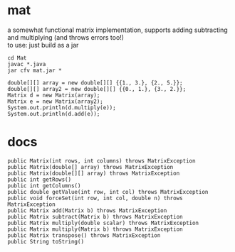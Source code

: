 
# mat

a somewhat functional matrix implementation, supports adding subtracting and multiplying (and throws errors too!)\
to use: just build as a jar
```
cd Mat
javac *.java
jar cfv mat.jar *
```
```
double[][] array = new double[][] {{1., 3.}, {2., 5.}};
double[][] array2 = new double[][] {{0., 1.}, {3., 2.}};
Matrix d = new Matrix(array);
Matrix e = new Matrix(array2);
System.out.println(d.multiply(e));
System.out.println(d.add(e));
```
# docs
`public Matrix(int rows, int columns) throws MatrixException`\
`public Matrix(double[] array) throws MatrixException`\
`public Matrix(double[][] array) throws MatrixException`\
`public int getRows()`\
`public int getColumns()`\
`public double getValue(int row, int col) throws MatrixException`\
`public void forceSet(int row, int col, double n) throws MatrixException`\
`public Matrix add(Matrix b) throws MatrixException`\
`public Matrix subtract(Matrix b) throws MatrixException`\
`public Matrix multiply(double scalar) throws MatrixException`\
`public Matrix multiply(Matrix b) throws MatrixException`\
`public Matrix transpose() throws MatrixException`\
`public String toString()`
